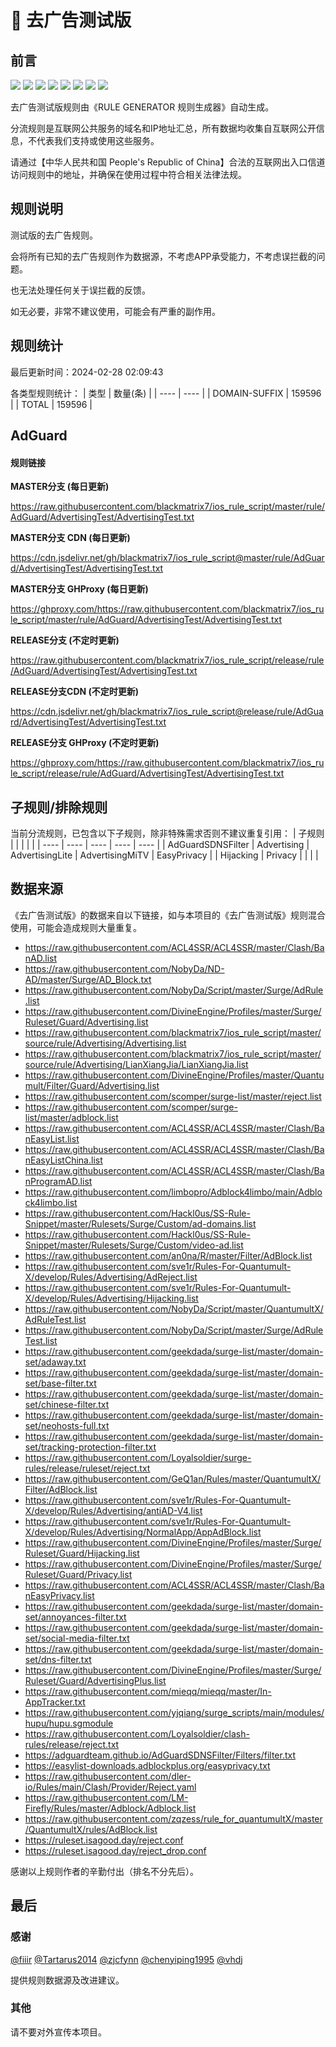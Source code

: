 # 🧸 去广告测试版

## 前言

![](https://shields.io/badge/-移除重复规则-ff69b4) ![](https://shields.io/badge/-移除无法解析的域名-important) ![](https://shields.io/badge/-DOMAIN与DOMAIN--SUFFIX合并-green) ![](https://shields.io/badge/-DOMAIN--SUFFIX间合并-critical) ![](https://shields.io/badge/-DOMAIN与DOMAIN--KEYWORD合并-9cf) ![](https://shields.io/badge/-DOMAIN--SUFFIX与DOMAIN--KEYWORD合并-blue) ![](https://shields.io/badge/-IP--CIDR(6)合并-blueviolet) ![](https://shields.io/badge/-MITM--HOSTNAME合并-brightgreen) 

去广告测试版规则由《RULE GENERATOR 规则生成器》自动生成。

分流规则是互联网公共服务的域名和IP地址汇总，所有数据均收集自互联网公开信息，不代表我们支持或使用这些服务。

请通过【中华人民共和国 People's Republic of China】合法的互联网出入口信道访问规则中的地址，并确保在使用过程中符合相关法律法规。

## 规则说明
测试版的去广告规则。

会将所有已知的去广告规则作为数据源，不考虑APP承受能力，不考虑误拦截的问题。

也无法处理任何关于误拦截的反馈。

如无必要，非常不建议使用，可能会有严重的副作用。

## 规则统计

最后更新时间：2024-02-28 02:09:43

各类型规则统计：
| 类型 | 数量(条)  | 
| ---- | ----  |
| DOMAIN-SUFFIX | 159596  | 
| TOTAL | 159596  | 


## AdGuard 

#### 规则链接
**MASTER分支 (每日更新)**

https://raw.githubusercontent.com/blackmatrix7/ios_rule_script/master/rule/AdGuard/AdvertisingTest/AdvertisingTest.txt

**MASTER分支 CDN (每日更新)**

https://cdn.jsdelivr.net/gh/blackmatrix7/ios_rule_script@master/rule/AdGuard/AdvertisingTest/AdvertisingTest.txt

**MASTER分支 GHProxy (每日更新)**

https://ghproxy.com/https://raw.githubusercontent.com/blackmatrix7/ios_rule_script/master/rule/AdGuard/AdvertisingTest/AdvertisingTest.txt

**RELEASE分支 (不定时更新)**

https://raw.githubusercontent.com/blackmatrix7/ios_rule_script/release/rule/AdGuard/AdvertisingTest/AdvertisingTest.txt

**RELEASE分支CDN (不定时更新)**

https://cdn.jsdelivr.net/gh/blackmatrix7/ios_rule_script@release/rule/AdGuard/AdvertisingTest/AdvertisingTest.txt

**RELEASE分支 GHProxy (不定时更新)**

https://ghproxy.com/https://raw.githubusercontent.com/blackmatrix7/ios_rule_script/release/rule/AdGuard/AdvertisingTest/AdvertisingTest.txt

## 子规则/排除规则

当前分流规则，已包含以下子规则，除非特殊需求否则不建议重复引用：
| 子规则  |  |  |  |  | 
| ---- | ---- | ---- | ---- | ----  |
| AdGuardSDNSFilter | Advertising | AdvertisingLite | AdvertisingMiTV | EasyPrivacy  | 
| Hijacking | Privacy  |  |  |  | 


## 数据来源

《去广告测试版》的数据来自以下链接，如与本项目的《去广告测试版》规则混合使用，可能会造成规则大量重复。

- https://raw.githubusercontent.com/ACL4SSR/ACL4SSR/master/Clash/BanAD.list
- https://raw.githubusercontent.com/NobyDa/ND-AD/master/Surge/AD_Block.txt
- https://raw.githubusercontent.com/NobyDa/Script/master/Surge/AdRule.list
- https://raw.githubusercontent.com/DivineEngine/Profiles/master/Surge/Ruleset/Guard/Advertising.list
- https://raw.githubusercontent.com/blackmatrix7/ios_rule_script/master/source/rule/Advertising/Advertising.list
- https://raw.githubusercontent.com/blackmatrix7/ios_rule_script/master/source/rule/Advertising/LianXiangJia/LianXiangJia.list
- https://raw.githubusercontent.com/DivineEngine/Profiles/master/Quantumult/Filter/Guard/Advertising.list
- https://raw.githubusercontent.com/scomper/surge-list/master/reject.list
- https://raw.githubusercontent.com/scomper/surge-list/master/adblock.list
- https://raw.githubusercontent.com/ACL4SSR/ACL4SSR/master/Clash/BanEasyList.list
- https://raw.githubusercontent.com/ACL4SSR/ACL4SSR/master/Clash/BanEasyListChina.list
- https://raw.githubusercontent.com/ACL4SSR/ACL4SSR/master/Clash/BanProgramAD.list
- https://raw.githubusercontent.com/limbopro/Adblock4limbo/main/Adblock4limbo.list
- https://raw.githubusercontent.com/Hackl0us/SS-Rule-Snippet/master/Rulesets/Surge/Custom/ad-domains.list
- https://raw.githubusercontent.com/Hackl0us/SS-Rule-Snippet/master/Rulesets/Surge/Custom/video-ad.list
- https://raw.githubusercontent.com/an0na/R/master/Filter/AdBlock.list
- https://raw.githubusercontent.com/sve1r/Rules-For-Quantumult-X/develop/Rules/Advertising/AdReject.list
- https://raw.githubusercontent.com/sve1r/Rules-For-Quantumult-X/develop/Rules/Advertising/Hijacking.list
- https://raw.githubusercontent.com/NobyDa/Script/master/QuantumultX/AdRuleTest.list
- https://raw.githubusercontent.com/NobyDa/Script/master/Surge/AdRuleTest.list
- https://raw.githubusercontent.com/geekdada/surge-list/master/domain-set/adaway.txt
- https://raw.githubusercontent.com/geekdada/surge-list/master/domain-set/base-filter.txt
- https://raw.githubusercontent.com/geekdada/surge-list/master/domain-set/chinese-filter.txt
- https://raw.githubusercontent.com/geekdada/surge-list/master/domain-set/neohosts-full.txt
- https://raw.githubusercontent.com/geekdada/surge-list/master/domain-set/tracking-protection-filter.txt
- https://raw.githubusercontent.com/Loyalsoldier/surge-rules/release/ruleset/reject.txt
- https://raw.githubusercontent.com/GeQ1an/Rules/master/QuantumultX/Filter/AdBlock.list
- https://raw.githubusercontent.com/sve1r/Rules-For-Quantumult-X/develop/Rules/Advertising/antiAD-V4.list
- https://raw.githubusercontent.com/sve1r/Rules-For-Quantumult-X/develop/Rules/Advertising/NormalApp/AppAdBlock.list
- https://raw.githubusercontent.com/DivineEngine/Profiles/master/Surge/Ruleset/Guard/Hijacking.list
- https://raw.githubusercontent.com/DivineEngine/Profiles/master/Surge/Ruleset/Guard/Privacy.list
- https://raw.githubusercontent.com/ACL4SSR/ACL4SSR/master/Clash/BanEasyPrivacy.list
- https://raw.githubusercontent.com/geekdada/surge-list/master/domain-set/annoyances-filter.txt
- https://raw.githubusercontent.com/geekdada/surge-list/master/domain-set/social-media-filter.txt
- https://raw.githubusercontent.com/geekdada/surge-list/master/domain-set/dns-filter.txt
- https://raw.githubusercontent.com/DivineEngine/Profiles/master/Surge/Ruleset/Guard/AdvertisingPlus.list
- https://raw.githubusercontent.com/mieqq/mieqq/master/In-AppTracker.txt
- https://raw.githubusercontent.com/yjqiang/surge_scripts/main/modules/hupu/hupu.sgmodule
- https://raw.githubusercontent.com/Loyalsoldier/clash-rules/release/reject.txt
- https://adguardteam.github.io/AdGuardSDNSFilter/Filters/filter.txt
- https://easylist-downloads.adblockplus.org/easyprivacy.txt
- https://raw.githubusercontent.com/dler-io/Rules/main/Clash/Provider/Reject.yaml
- https://raw.githubusercontent.com/LM-Firefly/Rules/master/Adblock/Adblock.list
- https://raw.githubusercontent.com/zqzess/rule_for_quantumultX/master/QuantumultX/rules/AdBlock.list
- https://ruleset.isagood.day/reject.conf
- https://ruleset.isagood.day/reject_drop.conf


感谢以上规则作者的辛勤付出（排名不分先后）。

## 最后

### 感谢

[@fiiir](https://github.com/fiiir) [@Tartarus2014](https://github.com/Tartarus2014) [@zjcfynn](https://github.com/zjcfynn) [@chenyiping1995](https://github.com/chenyiping1995) [@vhdj](https://github.com/vhdj)

提供规则数据源及改进建议。

### 其他

请不要对外宣传本项目。